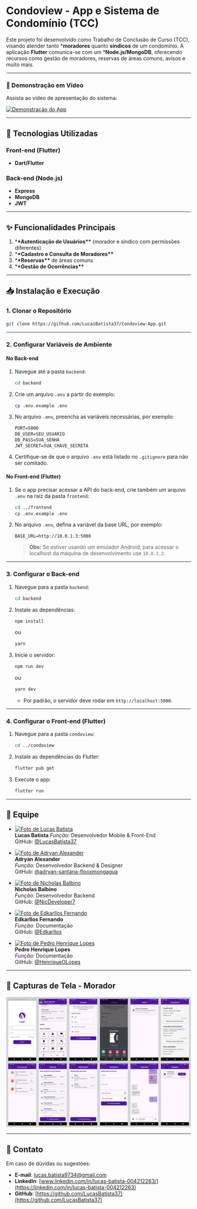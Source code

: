 # Condoview - App e Sistema de Condomínio (TCC)

Este projeto foi desenvolvido como Trabalho de Conclusão de Curso (TCC), visando atender tanto *****moradores**** quanto ****síndicos**** de um condomínio. A aplicação ****Flutter**** comunica-se com um *****Node.js/MongoDB****, oferecendo recursos como gestão de moradores, reservas de áreas comuns, avisos e muito mais.

---

### :movie_camera: Demonstração em Vídeo

Assista ao vídeo de apresentação do sistema:

[![Demonstração do App](https://img.youtube.com/vi/E2fc69-hLe4/0.jpg)](https://www.youtube.com/watch?v=E2fc69-hLe4 "Clique para assistir")


---

## :wrench: Tecnologias Utilizadas

### Front-end (Flutter)

- **Dart/Flutter**

### Back-end (Node.js)

- **Express**
- **MongoDB**
- **JWT**

---

## :sparkles: Funcionalidades Principais

1. \*********\*****Autenticação de Usuários****\*\*********
   (morador e síndico com permissões diferentes)
2. \*********\*****Cadastro e Consulta de Moradores****\*\*********
3. \*********\*****Reservas****\*\********* de áreas comuns
4. \*********\*****Gestão de Ocorrências****\*\*********

---

## :inbox_tray: Instalação e Execução

### 1. Clonar o Repositório

```bash
git clone https://github.com/LucasBatista37/Condoview-App.git
```

---

### 2. Configurar Variáveis de Ambiente

#### No Back-end

1.  Navegue até a pasta `backend`:

    ```bash
    cd backend
    ```

2.  Crie um arquivo `.env` a partir do exemplo:

    ```bash
    cp .env.example .env
    ```

3.  No arquivo `.env`, preencha as variáveis necessárias, por exemplo:

    ```env
    PORT=5000
    DB_USER=SEU_USUARIO
    DB_PASS=SUA_SENHA
    JWT_SECRET=SUA_CHAVE_SECRETA
    ```

4.  Certifique-se de que o arquivo `.env` está listado no `.gitignore` para não ser comitado.

#### No Front-end (Flutter)

1.  Se o app precisar acessar a API do back-end, crie também um arquivo `.env` na raiz da pasta `frontend`:

    ```bash
    cd ../frontend
    cp .env.example .env
    ```

2.  No arquivo `.env`, defina a variável da base URL, por exemplo:

    ```env
    BASE_URL=http://10.0.1.3:5000
    ```

    > ****Obs:**** Se estiver usando um emulador Android, para acessar o localhost da máquina de desenvolvimento use `10.0.2.2`.

---

### 3. Configurar o Back-end

1.  Navegue para a pasta `backend`:

    ```bash
    cd backend
    ```

2.  Instale as dependências:

    ```bash
    npm install
    ```

    ou

    ```bash
    yarn
    ```

3.  Inicie o servidor:

    ```bash
    npm run dev
    ```

    ou

    ```bash
    yarn dev
    ```

    - Por padrão, o servidor deve rodar em `http://localhost:5000`.

---

### 4. Configurar o Front-end (Flutter)

1.  Navegue para a pasta `condoview`:

    ```bash
    cd ../condoview
    ```

2.  Instale as dependências do Flutter:

    ```bash
    flutter pub get
    ```

3.  Execute o app:

    ```bash
    flutter run
    ```

---

## :handshake: Equipe

- [![Foto de Lucas Batista](https://github.com/LucasBatista37.png?size=100)](https://github.com/LucasBatista37)  
  **Lucas Batista**
  _Função:_ Desenvolvedor Mobile & Front-End  
  GitHub: [@LucasBatista37](https://github.com/LucasBatista37)

- [![Foto de Adryan Alexander](https://github.com/adryan-santana-flooxmongagua.png?size=100)](https://github.com/adryan-santana-flooxmongagua)  
  **Adryan Alexander**  
  _Função:_ Desenvolvedor Backend & Designer  
  GitHub: [@adryan-santana-flooxmongagua](https://github.com/adryan-santana-flooxmongagua)

- [![Foto de Nicholas Balbino](https://github.com/null.png?size=100)](https://github.com/NicDeveloper7)  
  **Nicholas Balbino**  
  _Função:_ Desenvolvedor Backend  
  GitHub: [@NicDeveloper7](https://github.com/NicDeveloper7)

- [![Foto de Edkarllos Fernando](https://github.com/null.png?size=100)](https://github.com/Edkarllos)  
  **Edkarllos Fernando**  
  _Função:_ Documentação  
  GitHub: [@Edkarllos](https://github.com/Edkarllos)

- [![Foto de Pedro Henrique Lopes](https://github.com/Lopezkz.png?size=100)](https://github.com/Lopezkz)  
  **Pedro Henrique Lopes**  
  _Função:_ Documentação  
  GitHub: [@HenriqueOLopes](https://github.com/Lopezkz)

---

## :movie_camera: Capturas de Tela - Morador

![Telas do morador](assets/images/morador.jpg)

---

## :wave: Contato

Em caso de dúvidas ou sugestões:

- ****E-mail****: [lucas.batista9734@gmail.com](mailto:lucas.batista9734@gmail.com)
- ****LinkedIn****: [www.linkedin.com/in/lucas-batista-004212263/](https://linkedin.com/in/lucas-batista-004212263)
- ****GitHub****: [https://github.com/LucasBatista37](https://github.com/LucasBatista37)
